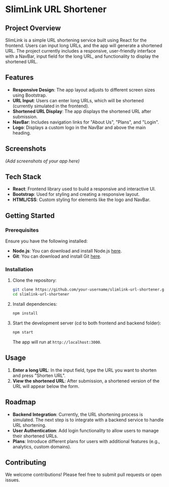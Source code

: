 # SlimLink URL Shortener

## Project Overview
SlimLink is a simple URL shortening service built using React for the frontend. Users can input long URLs, and the app will generate a shortened URL. The project currently includes a responsive, user-friendly interface with a NavBar, input field for the long URL, and functionality to display the shortened URL.

## Features
- **Responsive Design**: The app layout adjusts to different screen sizes using Bootstrap.
- **URL Input**: Users can enter long URLs, which will be shortened (currently simulated in the frontend).
- **Shortened URL Display**: The app displays the shortened URL after submission.
- **NavBar**: Includes navigation links for "About Us", "Plans", and "Login".
- **Logo**: Displays a custom logo in the NavBar and above the main heading.

## Screenshots
*(Add screenshots of your app here)*

## Tech Stack
- **React**: Frontend library used to build a responsive and interactive UI.
- **Bootstrap**: Used for styling and creating a responsive layout.
- **HTML/CSS**: Custom styling for elements like the logo and NavBar.

## Getting Started

### Prerequisites
Ensure you have the following installed:
- **Node.js**: You can download and install Node.js [here](https://nodejs.org/).
- **Git**: You can download and install Git [here](https://git-scm.com/).

### Installation
1. Clone the repository:
    ```bash
    git clone https://github.com/your-username/slimlink-url-shortener.git
    cd slimlink-url-shortener
    ```
2. Install dependencies:
    ```bash
    npm install
    ```
3. Start the development server (cd to both frontend and backend folder):
    ```bash
    npm start
    ```
    The app will run at `http://localhost:3000`.

## Usage
1. **Enter a long URL**: In the input field, type the URL you want to shorten and press "Shorten URL".
2. **View the shortened URL**: After submission, a shortened version of the URL will appear below the form.

## Roadmap
- **Backend Integration**: Currently, the URL shortening process is simulated. The next step is to integrate with a backend service to handle URL shortening.
- **User Authentication**: Add login functionality to allow users to manage their shortened URLs.
- **Plans**: Introduce different plans for users with additional features (e.g., analytics, custom domains).

## Contributing
We welcome contributions! Please feel free to submit pull requests or open issues.
